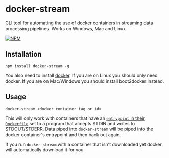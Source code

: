 # docker-stream

CLI tool for automating the use of docker containers in streaming data processing pipelines. Works on Windows, Mac and Linux.

[![NPM](https://nodei.co/npm/docker-stream.png?global=true)](https://nodei.co/npm/docker-stream/)

## Installation

```
npm install docker-stream -g
```

You also need to install [docker](http://docs.docker.com/installation/). If you are on Linux you should only need docker. If you are on Mac/Windows you should install boot2docker instead.

## Usage

```
docker-stream <docker container tag or id>
```

This will only work with containers that have an [`entrypoint` in their `Dockerfile`](https://docs.docker.com/reference/builder/#entrypoint) set to a program that accepts STDIN and writes to STDOUT/STDERR. Data piped into `docker-stream` will be piped into the docker container's entrypoint and then back out again.

If you run `docker-stream` with a container that isn't downloaded yet docker will automatically download it for you.

